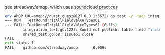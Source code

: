 see streadway/amqp, which uses [soundcloud practices](http://peter.bourgon.org/go-in-production/#testing-and-validation)

```bash
env AMQP_URL=amqp://guest:guest@127.0.0.1:5672/ go test -v -tags integration -run Types61
=== RUN   TestRoundTripAllFieldValueTypes61
--- FAIL: TestRoundTripAllFieldValueTypes61 (0.01s)
        integration_test.go:1223: Could not publish: table field "include" value [%!t(string=semver)] not supported
        shared_test.go:68: issue61 close
FAIL
exit status 1
FAIL    github.com/streadway/amqp       0.009s
```
